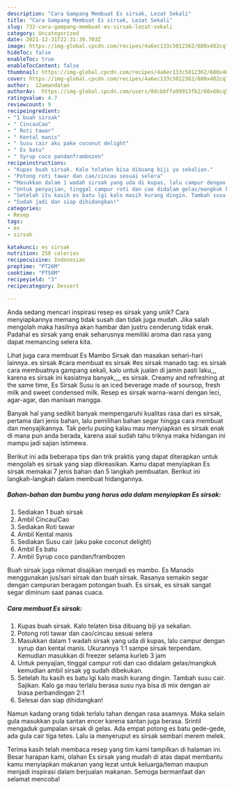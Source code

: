 ```yaml
---
description: "Cara Gampang Membuat Es sirsak, Lezat Sekali"
title: "Cara Gampang Membuat Es sirsak, Lezat Sekali"
slug: 732-cara-gampang-membuat-es-sirsak-lezat-sekali
category: Uncategorized
date: 2021-12-31T22:31:39.703Z
image: https://img-global.cpcdn.com/recipes/4a6ec133c5012362/680x482cq70/es-sirsak-foto-resep-utama.jpg
hideToc: false
enableToc: true
enableTocContent: false
thumbnail: https://img-global.cpcdn.com/recipes/4a6ec133c5012362/680x482cq70/es-sirsak-foto-resep-utama.jpg
cover: https://img-global.cpcdn.com/recipes/4a6ec133c5012362/680x482cq70/es-sirsak-foto-resep-utama.jpg
author:  12amandatan
authorAv:  https://img-global.cpcdn.com/users/0dcbbffa99913fb2/60x60cq50/avatar.jpg
ratingvalue: 4.7
reviewcount: 9
recipeingredient:
- "1 buah sirsak"
- " CincauCao"
- " Roti tawar"
- " Kental manis"
- " Susu cair aku pake coconut delight"
- " Es batu"
- " Syrup coco pandanframbozen"
recipeinstructions:
- "Kupas buah sirsak. Kalo telaten bisa dibuang biji ya sekalian."
- "Potong roti tawar dan cao/cincau sesuai selera"
- "Masukkan dalam 1 wadah sirsak yang uda di kupas, lalu campur dengan syrup dan kental manis. Ukurannya 1:1 sampe sirsak terpendam. Kemudian masukkan di freezer selama kurleb 3 jam"
- "Untuk penyajian, tinggal campur roti dan cao didalam gelas/mangkuk kemudian ambil sirsak yg sudah dibekukan."
- "Setelah itu kasih es batu lgi kalo masih kurang dingin. Tambah susu cair. Sajikan. Kalo ga mau terlalu berasa susu nya bisa di mix dengan air biasa perbandingan 2:1"
- "Sudah jadi dan siap dihidangkan!"
categories:
- Resep
tags:
- es
- sirsak

katakunci: es sirsak 
nutrition: 258 calories
recipecuisine: Indonesian
preptime: "PT26M"
cooktime: "PT58M"
recipeyield: "3"
recipecategory: Dessert

---
```



Anda sedang mencari inspirasi resep es sirsak yang unik? Cara menyiapkannya memang tidak susah dan tidak juga mudah. Jika salah mengolah maka hasilnya akan hambar dan justru cenderung tidak enak. Padahal es sirsak yang enak seharusnya memiliki aroma dan rasa yang dapat memancing selera kita.


Lihat juga cara membuat Es Mambo Sirsak dan masakan sehari-hari lainnya..es sirsak #cara membuat es sirsak #es sirsak manado tag: es sirsak cara membuatnya gampang sekali, kalo untuk jualan di jamin pasti laku,,, karena es sirsak ini kasiatnya banyak,,,, es sirsak. Creamy and refreshing at the same time, Es Sirsak Susu is an iced beverage made of soursop, fresh milk and sweet condensed milk. Resep es sirsak warna-warni dengan leci, agar-agar, dan manisan mangga.

Banyak hal yang sedikit banyak mempengaruhi kualitas rasa dari es sirsak, pertama dari jenis bahan, lalu pemilihan bahan segar hingga cara membuat dan menyajikannya. Tak perlu pusing kalau mau menyiapkan es sirsak enak di mana pun anda berada, karena asal sudah tahu triknya maka hidangan ini mampu jadi sajian istimewa.


Berikut ini ada beberapa tips dan trik praktis yang dapat diterapkan untuk mengolah es sirsak yang siap dikreasikan. Kamu dapat menyiapkan Es sirsak memakai 7 jenis bahan dan 5 langkah pembuatan. Berikut ini langkah-langkah dalam membuat hidangannya.

<!--inarticleads1-->

##### Bahan-bahan dan bumbu yang harus ada dalam menyiapkan Es sirsak:

1. Sediakan 1 buah sirsak
1. Ambil  Cincau/Cao
1. Sediakan  Roti tawar
1. Ambil  Kental manis
1. Sediakan  Susu cair (aku pake coconut delight)
1. Ambil  Es batu
1. Ambil  Syrup coco pandan/frambozen


Buah sirsak juga nikmat disajikan menjadi es mambo. Es Manado menggunakan jus/sari sirsak dan buah sirsak. Rasanya semakin segar dengan campuran beragam potongan buah. Es sirsak, es sirsak sangat segar diminum saat panas cuaca. 

<!--inarticleads2-->

##### Cara membuat Es sirsak:

1. Kupas buah sirsak. Kalo telaten bisa dibuang biji ya sekalian.
1. Potong roti tawar dan cao/cincau sesuai selera
1. Masukkan dalam 1 wadah sirsak yang uda di kupas, lalu campur dengan syrup dan kental manis. Ukurannya 1:1 sampe sirsak terpendam. Kemudian masukkan di freezer selama kurleb 3 jam
1. Untuk penyajian, tinggal campur roti dan cao didalam gelas/mangkuk kemudian ambil sirsak yg sudah dibekukan.
1. Setelah itu kasih es batu lgi kalo masih kurang dingin. Tambah susu cair. Sajikan. Kalo ga mau terlalu berasa susu nya bisa di mix dengan air biasa perbandingan 2:1
1. Selesai dan siap dihidangkan!

Namun kadang orang tidak terlalu tahan dengan rasa asamnya. Maka selain gula masukkan pula santan encer karena santan juga berasa. Srintil mengaduk gumpalan sirsak di gelas. Ada empat potong es batu gede-gede, ada gula cair tiga tetes. Lalu ia menyeruput es sirsak sembari merem melek. 

Terima kasih telah membaca resep yang tim kami tampilkan di halaman ini. Besar harapan kami, olahan Es sirsak yang mudah di atas dapat membantu kamu menyiapkan makanan yang lezat untuk keluarga/teman maupun menjadi inspirasi dalam berjualan makanan. Semoga bermanfaat dan selamat mencoba!
